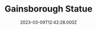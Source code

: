 ---
date: 2023-03-09T12:42:28.000Z
title: Gainsborough Statue
latitude: 52.038623146369844
longitude: 0.7313464297162479
category: checkin
---